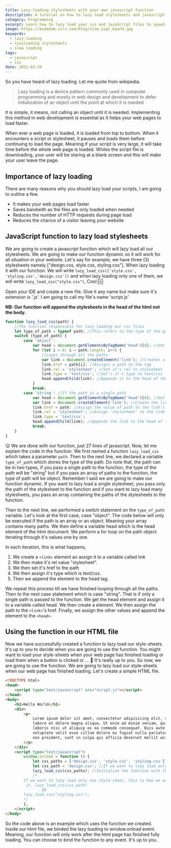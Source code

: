 ```yaml
---
title: Lazy-loading stylesheets with your own javascript function
description: A tutorial on how to lazy load stylesheets and javascript files
category: Programming
excerpt: Learn how to lazy load your css and JavaScript files to speed up your website
image: https://kudadam.sirv.com/blog/slow_sign_board.jpg
keywords:
  - lazy-loading
  - lazyloading stylesheets
  - slow loading
tags:
  - javascript
  - css
date: 2021-03-29
---
```


So you have heard of lazy loading. Let me quote from wikipedia.

> Lazy loading is a device pattern commonly used in computer programming and mostly in
> web design and development to defer initialization of an object until the point at
> which it is needed

It is simple, it means, not calling an object until it is needed. Implementing this method in web development is essential as it helps your web pages to load faster.

When ever a web page is loaded, it is loaded from top to bottom. When it encounters a script or stylesheet, it pauses and loads them before continuing to load the page.
Meaning if your script is very large, it will take time before the whole web page is loaded.
Whiles the script file is downloading, your user will be staring at a blank screen and this will make your user leave the page.

## Importance of lazy loading

There are many reasons why you should lazy load your scripts, I am going to outline a few.

- It makes your web pages load faster
- Saves bandwith as the files are only loaded when needed
- Reduces the number of HTTP requests during page load
- Reduces the chance of a visitor leaving your website

## JavaScript function to lazy load stylesheets

We are going to create a javascript function which will lazy load all our stylesheets. We are going to make our function dynamic so it will work for all situation in your website.
Let's say for example, we have three (3) stylesheets namely ["design.css, style.css, styling.css"]. When lazy loading it with our function.
We will write `lazy_load_css(['style.css', 'styling.css','design.css'])` and when lazy loading only one of them, we will write `lazy_load_css("style.css")`, Cool :cool:

Open your IDE and create a new file. Give it any name but make sure it's extension is '.js'. I am going to call my file's name 'script.js'

**NB: Our function will append the stylesheets in the head of the html not the body.**

```javascript
function lazy_load_css(path) {
	//The function responsible for lazy loading our css files
	let type_of_path = typeof path; //This refers to the type of the path. It can be string or object
	switch (type_of_path) {
		case 'object':
			var head = document.getElementsByTagName('head')[0]; //Get's the head element
			for (let i = 0; i < path.length; i++) {
				//Loops through all the paths
				var link = document.createElement('link'); //Creates a link element
				link.href = path[i]; //Assigns a path to the tag
				link.rel = 'stylesheet'; //Set it's rel to stylesheet
				link.type = 'text/css'; //Set's it's type to text/css
				head.appendChild(link); //Appends it to the head of the document.
			}
			break;
		case 'string': //If the path is a single path
			var head = document.getElementsByTagName('head')[0]; //Get the head element from the html document
			var link = document.createElement('link'); //Create the link element
			link.href = path; //Assign the value of path to the link's href
			link.rel = 'stylesheet'; //Assign 'stylesheet' to the link
			link.type = 'text/css';
			head.appendChild(link); //Appends the link to the head of the document.
			break;
	}
}
```

:relieved: We are done with our function, just 27 lines of javascript.
Now, let me explain the code in the function. We first named a function `lazy_load_css` which takes a parameter `path`.
Then to the next line, we declared a variable `type_of_path` which stores the type of the
path. Do note that, the path can be in two types, if you pass a single path to the
function, the type of the path will be "string" but if you pass an array of paths to the
function, the type of path will be object. Remember I said we are going to make our
function dynamic.
If you want to lazy load a single stylesheet, you pass only the path of the stylesheet
to the function and if you want to lazy load many stylesheets, you pass an array
containing the paths of the stylesheets to the function.

Then to the next line, we performed a switch statement on the `type_of_path` variable. Let's look at the first case, case "object". The code below will only be executed if the path is an array or an object. Meaning your array contains many paths. We then define a variable head which is the head element of the html document.
We perform a for loop on the path object iterating through it's values one by one.

In each iteration, this is what happens,

1.  We create a `<link>` element an assign it to a variable called link
2.  We then make it's rel value "stylesheet".
3.  We then set it's href to the path
4.  We then assign it's type which is text/css.
5.  Then we append the element to the head tag.

We repeat this process till we have finished looping through all the paths.
Then to the next case statement which is case "string". That is if only a single path is passed to the function.
We get the head element and assign it to a variable called head. We then create a <link> element.
We then assign the path to the `<link>`'s href.
Finally, we assign the other values and append the element to the `<head>`.

## Using the function in our HTML file

Now we have successfully created a function to lazy load our style-sheets. It's up to you to decide when you are going to use the function.
You might want to load your style-sheets when your web page has finished loading or load them when a button is clicked or ... :thinking:
It's really up to you. So now, we are going to use the function. We are going to lazy load our style-sheets when our web page has finished loading.
Let's create a simple HTML file.

```html
<!DOCTYPE html>
<head>
	<script type="text/javascript" src="script.js"></script>
</head>
<body>
	<h1>Hello World</h1>
	<div>
		<p>
			Lorem ipsum dolor sit amet, consectetur adipisicing elit, sed do eiusmod tempor incididunt ut
			labore et dolore magna aliqua. Ut enim ad minim veniam, quis nostrud exercitation ullamco
			laboris nisi ut aliquip ex ea commodo consequat. Duis aute irure dolor in reprehenderit in
			voluptate velit esse cillum dolore eu fugiat nulla pariatur. Excepteur sint occaecat cupidatat
			non proident, sunt in culpa qui officia deserunt mollit anim id est laborum.
		</p>
	</div>
	<script type="text/javascript">
		window.onload = function () {
			let css_paths = ['design.css', 'style.css', 'styling.css']; //The paths to the css files we want to lazy load.
			let css_path = 'design.css'; //If we want to lazy load only one stylesheet, this will be the code
			lazy_load_css(css_paths); //Initialize the function with the paths.
			/*
        If we want to lazy load only one style-sheet, this is how we would do
         it. lazy_load_css(css_path)
                OR 
        lazy_load_css("styling.css"); 
        */
		};
	</script>
</body>
```

So the code above is an example which uses the function we created. Inside our html file, we binded the lazy loading to window.onload event. Meaning, our function will only work after the html page has finished fully loading. You can choose to bind the function to any event. It's up to you.
